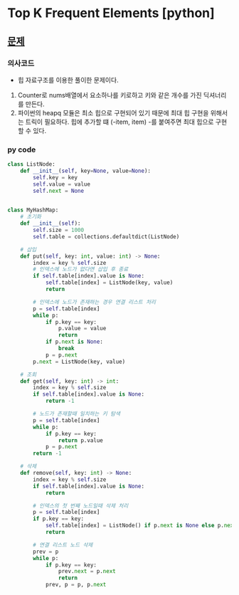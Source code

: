 # Top K Frequent Elements [python]
## [문제](https://leetcode.com/problems/design-hashmap)

### 의사코드
- 힙 자료구조를 이용한 풀이한 문제이다.
1. Counter로 nums배열에서 요소하나를 키로하고 키와 같은 개수를 가진 딕셔너리를 만든다.
2. 파이썬의 heapq 모듈은 최소 힙으로 구현되어 있기 때문에 최대 힙 구현을 위해서는 트릭이 필요하다. 힙에 추가할 떄 (-item, item) -를 붙여주면 최대 힙으로 구현할 수 있다.


### py code
```py
class ListNode:
    def __init__(self, key=None, value=None):
        self.key = key
        self.value = value
        self.next = None

        
class MyHashMap:
    # 초기화
    def __init__(self):
        self.size = 1000
        self.table = collections.defaultdict(ListNode)

    # 삽입
    def put(self, key: int, value: int) -> None:
        index = key % self.size
        # 인덱스에 노드가 없다면 삽입 후 종료
        if self.table[index].value is None:
            self.table[index] = ListNode(key, value)
            return

        # 인덱스에 노드가 존재하는 경우 연결 리스트 처리
        p = self.table[index]
        while p:
            if p.key == key:
                p.value = value
                return
            if p.next is None:
                break
            p = p.next
        p.next = ListNode(key, value)

    # 조회
    def get(self, key: int) -> int:
        index = key % self.size
        if self.table[index].value is None:
            return -1

        # 노드가 존재할때 일치하는 키 탐색
        p = self.table[index]
        while p:
            if p.key == key:
                return p.value
            p = p.next
        return -1

    # 삭제
    def remove(self, key: int) -> None:
        index = key % self.size
        if self.table[index].value is None:
            return

        # 인덱스의 첫 번째 노드일때 삭제 처리
        p = self.table[index]
        if p.key == key:
            self.table[index] = ListNode() if p.next is None else p.next
            return

        # 연결 리스트 노드 삭제
        prev = p
        while p:
            if p.key == key:
                prev.next = p.next
                return
            prev, p = p, p.next
```